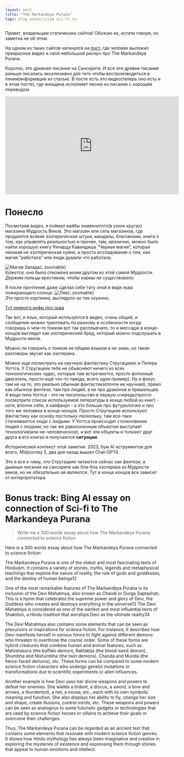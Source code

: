 ```yaml
---
layout: post
title: "The Markandeya Purana"
tags: blog esotericism sci-fi ru
---
```

Привет, владельцам статических сайтов! Обожаю их, кстати говоря, но заметка не об этом.

На одном из таких сайтов наткнулся на [пост](https://bkhome.org/insight/the-markandeya-purana.html), где человек выложил прекрасное видео и свой небольшой рисерч про The Markandeya Purana. 

<!--more-->

Коротко, это древнее писание на Санскрите. И все эти древие писания раньше писались эксклюзивно для того чтобы воспроизводиться в пении(информации из статьи). В посте есть это видео(теперь оно есть и в этом посте), где женщина исполняет песню из писания с хорошим переводом.

<iframe width="560" height="315" src="https://www.youtube.com/embed/uDd3iupKUyI" title="YouTube video player" frameborder="0" allow="accelerometer; autoplay; clipboard-write; encrypted-media; gyroscope; picture-in-picture; web-share" allowfullscreen></iframe>

# Понесло
Посмотрев видео, я поймал вайбы знаменитого(в узких кругах) магазина Мудрость Веков. Это магазин или сеть магазинов, где продаются всякие эзотерические штуки, мандалы, благовонии, книги о том, как управлять реальностью и прочее, там, иронично, можно было найти хорошую книгу Ричарда Кавендиша "Черная магия", которая никакая не эзотерическая хуйня, а просто исследование о том, как магия "работала" или люди думали что работала.

![Магия Запада]({{site.url}}/assets/images/Richard-Cavendish.jpg){:.zoomable}  
*Кажется, она была спизжена моим другом из этой самой Мудрости. Держим пальцы крестиком, чтобы кармы не существовало.*

Я после прочтения даже сделал себе тату хной в виде льва пожирающего солнце.
![Лев]({{site.url}}/assets/images/sun-lion.jpg){:.zoomable}  
*Это просто картинка, выглядело не так охуенно.* 

[Тут немного инфы про льва](https://arzamas.academy/micro/alkhimia/11)


Так вот, и язык, который испльзуется в видео, очень общий, и сообщение можно трактовать по разному в особенности когда говоришь о чем-то тонком вот так расплывчато, то и мессадж в конце-концов выглядит как эзотерический бред, который можно подслушать в Мудрости веков.

Можно ли говорить о тонком не общим языком я не знаю, но такие  разговоры звучат как эзотерика.

Можно еще посмотреть на научную фантастику Стругациких и Питера Уоттса. 
У Стругацких тебе не объясняют ничего из всех технологических чудес, которые там встречаются, просто фотонный двигатель, просто ещё что-то там(да, всего одни пример). Ну и фокус там не на то, это реально обычная фантастика(почти не научная), прямо как обычное фентези, там про людей, а не про драконов и пришельцев. А вещи типа Уоттса - это не писательство в первую очередь(просто посмотрите список используемой литературы в конце любой из книг) - хотя, вполне себе, я кайфанул - а это больше про футурологию и про того же человека в конце-концов. Просто Стругацкие используют фантастику как основу постольку-поскольку, там все-таки сталкиваются люди с людьми. У Уоттса происходит столкновение людей с людьми, но так же равнозначным объектом выступает технология(или не-человеческое), и вот эти объекты и толкают друг друга в его книгах и получаются **ситуации**. 

Историчесикй контекст этой заметки: 2023, бум AI иструментов для всего, Midjourney 5, два дня назад вышел Chat-GPT4.

Это я все к чему, что Стругацкие читаются сейчас как фентези, а дымные писания на санскрите как бла-бла эзотерика из Мудрости веков, но не обязательно ей являются. Тут в конце концов все зависит от интерпретатора.


# Bonus track: Bing AI essay on connection of Sci-fi to The Markandeya Purana

> Write me a 300 words essay about how The Markandeya Purana connected to science fiction

Here is a 300 words essay about how The Markandeya Purana connected to science fiction:

The Markandeya Purana is one of the oldest and most fascinating texts of Hinduism. It contains a variety of stories, myths, legends and metaphysical teachings that explore the nature of reality, the role of gods and goddesses, and the destiny of human beings12

One of the most remarkable features of The Markandeya Purana is its inclusion of the Devi Mahatmya, also known as Chandi or Durga Saptashati. This is a hymn that celebrates the supreme power and glory of Devi, the Goddess who creates and destroys everything in the universe13 The Devi Mahatmya is considered as one of the earliest and most influential texts of Shaktism, a Hindu tradition that worships Devi as the ultimate reality34

The Devi Mahatmya also contains some elements that can be seen as precursors or inspirations for science fiction. For instance, it describes how Devi manifests herself in various forms to fight against different demons who threaten to overthrow the cosmic order. Some of these forms are hybrid creatures that combine human and animal features, such as Mahishasura (the buffalo demon), Raktabija (the blood-seed demon), Shumbha and Nishumbha (the twin demons), Chanda and Munda (the fierce-faced demons), etc. These forms can be compared to some modern science fiction characters who undergo genetic mutations or transformations due to scientific experiments or alien influences.

Another example is how Devi uses her divine weapons and powers to defeat her enemies. She wields a trident, a discus, a sword, a bow and arrows, a thunderbolt, a net, a noose, etc., each with its own symbolic meaning and function. She also displays her ability to fly, change her size and shape, create illusions, control minds, etc. These weapons and powers can be seen as analogous to some futuristic gadgets or technologies that are used by science fiction heroes or villains to achieve their goals or overcome their challenges.

Thus, The Markandeya Purana can be regarded as an ancient text that contains some elements that resonate with modern science fiction genres. It shows how Hindu mythology has always been imaginative and creative in exploring the mysteries of existence and expressing them through stories that appeal to human emotions and intellect.